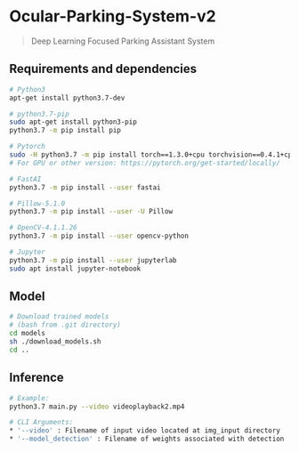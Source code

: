 # Ocular-Parking-System-v2

> Deep Learning Focused Parking Assistant System

## Requirements and dependencies

``` bash
# Python3
apt-get install python3.7-dev

# python3.7-pip
sudo apt-get install python3-pip
python3.7 -m pip install pip

# Pytorch
sudo -H python3.7 -m pip install torch==1.3.0+cpu torchvision==0.4.1+cpu -f https://download.pytorch.org/whl/torch_stable.html
# For GPU or other version: https://pytorch.org/get-started/locally/

# FastAI
python3.7 -m pip install --user fastai

# Pillow-5.1.0
python3.7 -m pip install --user -U Pillow

# OpenCV-4.1.1.26
python3.7 -m pip install --user opencv-python

# Jupyter
python3.7 -m pip install --user jupyterlab
sudo apt install jupyter-notebook
```

## Model

``` bash
# Download trained models
# (bash from .git directory)
cd models
sh ./download_models.sh
cd ..
```

## Inference

``` bash
# Example:
python3.7 main.py --video videoplayback2.mp4

# CLI Arguments:
* '--video' : Filename of input video located at img_input directory
* '--model_detection' : Filename of weights associated with detection
```
